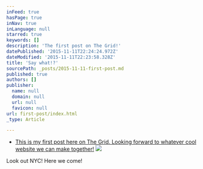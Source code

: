 ```yaml
---
inFeed: true
hasPage: true
inNav: true
inLanguage: null
starred: true
keywords: []
description: 'The first post on The Grid!'
datePublished: '2015-11-11T22:24:24.972Z'
dateModified: '2015-11-11T22:23:58.328Z'
title: 'Say what!?'
sourcePath: _posts/2015-11-11-first-post.md
published: true
authors: []
publisher:
  name: null
  domain: null
  url: null
  favicon: null
url: first-post/index.html
_type: Article

---
```

* [This is my first post here on The Grid. Looking forward to whatever cool website we can make together!][0]
![](https://the-grid-user-content.s3-us-west-2.amazonaws.com/ccbd7c5c-722e-47ff-b385-a60ca0785048.jpg)

Look out NYC! Here we come!

[0]: apple.com